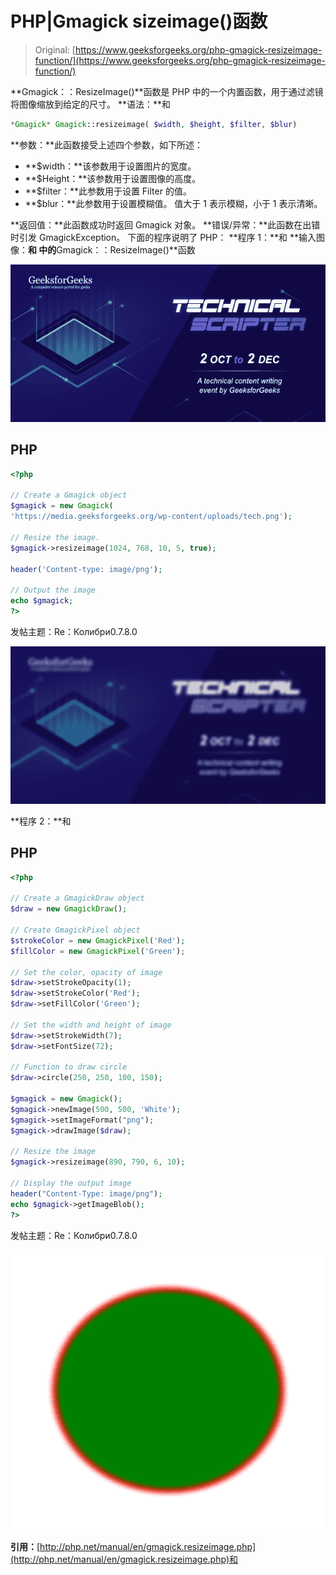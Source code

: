 # PHP|Gmagick sizeimage()函数

> Original: [https://www.geeksforgeeks.org/php-gmagick-resizeimage-function/](https://www.geeksforgeeks.org/php-gmagick-resizeimage-function/)

**Gmagick：：ResizeImage()**函数是 PHP 中的一个内置函数，用于通过滤镜将图像缩放到给定的尺寸。
**语法：**和

```php
*Gmagick* Gmagick::resizeimage( $width, $height, $filter, $blur)
```

**参数：**此函数接受上述四个参数，如下所述：

*   **$width：**该参数用于设置图片的宽度。
*   **$Height：**该参数用于设置图像的高度。
*   **$filter：**此参数用于设置 Filter 的值。
*   **$blur：**此参数用于设置模糊值。 值大于 1 表示模糊，小于 1 表示清晰。

**返回值：**此函数成功时返回 Gmagick 对象。
**错误/异常：**此函数在出错时引发 GmagickException。
下面的程序说明了 PHP：
**程序 1：**和
**输入图像：**和
中的**Gmagick：：ResizeImage()**函数

![](img/88e955c2701e97341d552eba1b5adceb.png)

## PHP

```php
<?php

// Create a Gmagick object
$gmagick = new Gmagick(
'https://media.geeksforgeeks.org/wp-content/uploads/tech.png');

// Resize the image.
$gmagick->resizeimage(1024, 768, 10, 5, true);

header('Content-type: image/png');

// Output the image
echo $gmagick;
?>
```

发帖主题：Re：Колибри0.7.8.0

![](img/6d29a0e5d2ce4a8ab3a8602fd26f05a4.png)

**程序 2：**和

## PHP

```php
<?php

// Create a GmagickDraw object
$draw = new GmagickDraw();

// Create GmagickPixel object
$strokeColor = new GmagickPixel('Red');
$fillColor = new GmagickPixel('Green');

// Set the color, opacity of image
$draw->setStrokeOpacity(1);
$draw->setStrokeColor('Red');
$draw->setFillColor('Green');

// Set the width and height of image
$draw->setStrokeWidth(7);
$draw->setFontSize(72);

// Function to draw circle 
$draw->circle(250, 250, 100, 150);

$gmagick = new Gmagick();
$gmagick->newImage(500, 500, 'White');
$gmagick->setImageFormat("png");
$gmagick->drawImage($draw);

// Resize the image
$gmagick->resizeimage(890, 790, 6, 10);

// Display the output image
header("Content-Type: image/png");
echo $gmagick->getImageBlob();
?>
```

发帖主题：Re：Колибри0.7.8.0

![](img/8b45e04276462cd7b5bc357d3774ada5.png)

**引用：**[http://php.net/manual/en/gmagick.resizeimage.php](http://php.net/manual/en/gmagick.resizeimage.php)和